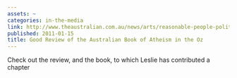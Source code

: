 ```yaml
---
assets: ~
categories: in-the-media
link: http://www.theaustralian.com.au/news/arts/reasonable-people-politely-showing-god-the-door/story-e6frg8nf-1225987920422
published: 2011-01-15
title: Good Review of the Australian Book of Atheism in the Oz
---
```

Check out the review, and the book, to which Leslie has contributed a chapter